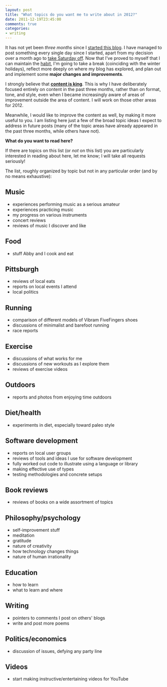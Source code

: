 ```yaml
---
layout: post
title: "What topics do you want me to write about in 2012?"
date: 2011-12-19T23:45:00
comments: true
categories:
- writing
---
```

It has not yet been *three months* since I [started this blog](/blog/2011/09/22/starting-a-new-web-site/). I have managed to post something every single day since I started, apart from my decision over a month ago to [take Saturday off](/blog/2011/11/12/starting-a-mini-digital-sabbath/). Now that I've proved to myself that I can maintain the [habit](/blog/2011/09/26/i-dont-feel-like-practicing-but-im-gonna-do-it-anyway/), I'm going to take a break (coinciding with the winter holidays), reflect more deeply on where my blog has explored, and plan out and implement some **major changes and improvements**.

I strongly believe that **[content is king](http://en.wikipedia.org/wiki/Web_content#Content_is_king)**. This is why I have deliberately focused entirely on content in the past three months, rather than on format, tone, and style, even when I became increasingly aware of areas of improvement outside the area of content. I will work on those other areas for 2012.

Meanwhile, I would like to improve the content as well, by making it more useful to you. I am listing here just a few of the broad topic ideas I expect to address in future posts (many of the topic areas have already appeared in the past three months, while others have not).

**What do you want to read here?**

If there are topics on this list (or *not* on this list) you are particularly interested in reading about here, let me know; I will take all requests seriously!

The list, roughly organized by topic but not in any particular order (and by no means exhaustive):

<!--more-->

## Music

- experiences performing music as a serious amateur
- experiences practicing music
- my progress on various instruments
- concert reviews
- reviews of music I discover and like

## Food

- stuff Abby and I cook and eat

## Pittsburgh

- reviews of local eats
- reports on local events I attend
- local politics

## Running

- comparison of different models of Vibram FiveFingers shoes
- discussions of minimalist and barefoot running
- race reports

## Exercise

- discussions of what works for me
- discussions of new workouts as I explore them
- reviews of exercise videos

## Outdoors

- reports and photos from enjoying time outdoors

## Diet/health

- experiments in diet, especially toward paleo style

## Software development

- reports on local user groups
- reviews of tools and ideas I use for software development
- fully worked out code to illustrate using a language or library
- making effective use of types
- testing methodologies and concrete setups

## Book reviews

- reviews of books on a wide assortment of topics

## Philosophy/psychology

- self-improvement stuff
- meditation
- gratitude
- nature of creativity
- how technology changes things
- nature of human irrationality

## Education

- how to learn
- what to learn and where

## Writing

- pointers to comments I post on others' blogs
- write and post more poems

## Politics/economics

- discussion of issues, defying any party line

## Videos

- start making instructive/entertaining videos for YouTube

